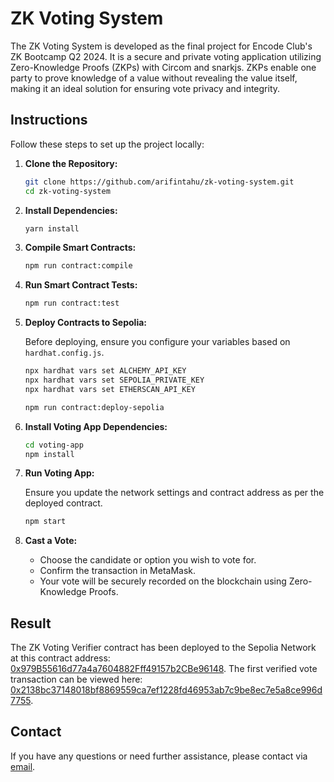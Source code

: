 # ZK Voting System

The ZK Voting System is developed as the final project for Encode Club's ZK Bootcamp Q2 2024. It is a secure and private voting application utilizing Zero-Knowledge Proofs (ZKPs) with Circom and snarkjs. ZKPs enable one party to prove knowledge of a value without revealing the value itself, making it an ideal solution for ensuring vote privacy and integrity.

## Instructions

Follow these steps to set up the project locally:

1. **Clone the Repository:**

   ```bash
   git clone https://github.com/arifintahu/zk-voting-system.git
   cd zk-voting-system
   ```

2. **Install Dependencies:**

   ```bash
   yarn install
   ```

3. **Compile Smart Contracts:**

   ```bash
   npm run contract:compile
   ```

4. **Run Smart Contract Tests:**

   ```bash
   npm run contract:test
   ```

5. **Deploy Contracts to Sepolia:**

   Before deploying, ensure you configure your variables based on `hardhat.config.js`.

   ```bash
   npx hardhat vars set ALCHEMY_API_KEY
   npx hardhat vars set SEPOLIA_PRIVATE_KEY
   npx hardhat vars set ETHERSCAN_API_KEY

   npm run contract:deploy-sepolia
   ```

6. **Install Voting App Dependencies:**

   ```bash
   cd voting-app
   npm install
   ```

7. **Run Voting App:**

   Ensure you update the network settings and contract address as per the deployed contract.

   ```bash
   npm start
   ```

8. **Cast a Vote:**

   - Choose the candidate or option you wish to vote for.
   - Confirm the transaction in MetaMask.
   - Your vote will be securely recorded on the blockchain using Zero-Knowledge Proofs.

## Result

The ZK Voting Verifier contract has been deployed to the Sepolia Network at this contract address: [0x979B55616d77a4a7604882Fff49157b2CBe96148](https://sepolia.etherscan.io/address/0x979b55616d77a4a7604882fff49157b2cbe96148). The first verified vote transaction can be viewed here: [0x2138bc37148018bf8869559ca7ef1228fd46953ab7c9be8ec7e5a8ce996d7755](https://sepolia.etherscan.io/tx/0x2138bc37148018bf8869559ca7ef1228fd46953ab7c9be8ec7e5a8ce996d7755).

## Contact

If you have any questions or need further assistance, please contact via [email](mailto:miftahul97@gmail.com).
